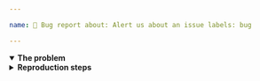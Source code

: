 ```yaml
---

name: 🤯 Bug report about: Alert us about an issue labels: bug

---
```


<!-- THANK YOU for taking a moment to improve this project. 🤘🏿 You rock! 🎸 -->

<details open><summary><strong>The problem</strong></summary>

<!--
🚩 Required (1 of 2): please replace this comment with a clear and concise
description of your issue. If applicable, add code samples and relevant error
log lines to help explain the problem. Favor code samples over code screenshots.
-->

</details>

<details><summary><strong>Reproduction steps</strong></summary>

<!--
🚩 Required (2 of 2): please replace this comment with a link to a repo
demonstrating your issue *using as few lines of code as possible*. If we can't
reproduce the problem on our side, how can we ever hope to fix it for you 🤷🏾?

If your issue is simple enough that it doesn't warrant a demo repo, include
instead the simplest most basic possible steps to reproduce your problem; e.g.:

1. Clone the dummy repo I made: https://github.com/…
2. Run `npm install`
3. Run `npx jest`
4. See error "xyz" at test 2, which shouldn't be happening
   -->

</details>

<!--
<details><summary><strong>Expected behavior</strong></summary>

Optional: uncomment this block and replace this text with a clear and concise
description of what you expected to happen if not included above. If applicable,
add screenshots and code samples to help explain the problem.

</details>
|-->

<!--
<details><summary><strong>Suggested solution</strong></summary>

Optional: uncomment this block and replace this text with a clear and concise
proposal of how your issue might be solved, including any unnoted workarounds.
If applicable, add code samples and screenshots.

</details>
|-->

<!--
<details><summary><strong>Additional context</strong></summary>

Optional: uncomment this block and replace this text with any additional
information that might help us figure out what's going on. This could be dense
runtime details, lengthy error logs, assets links, or what have you; e.g.:

- OS: ubuntu 26.04
- Node version: 20
- Babel: yes, version 8.1.0
- TypeScript: yes, version 5.2.0
- Browser: firefox 171, chrome 190
- List of installed packages: https://github.com/…/main/package.json

Relevant log lines:
```
(super long error log lines pasted here)
```

</details>
-->
